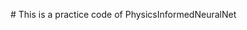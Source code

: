 <!DOCTYPE html>
<html>
<head>
  <meta name = "viewport" content = "width=device=width" />
</head>
<body>
  
  <p># This is a practice code of PhysicsInformedNeuralNet</p>
  <br>
</body>
</html>
